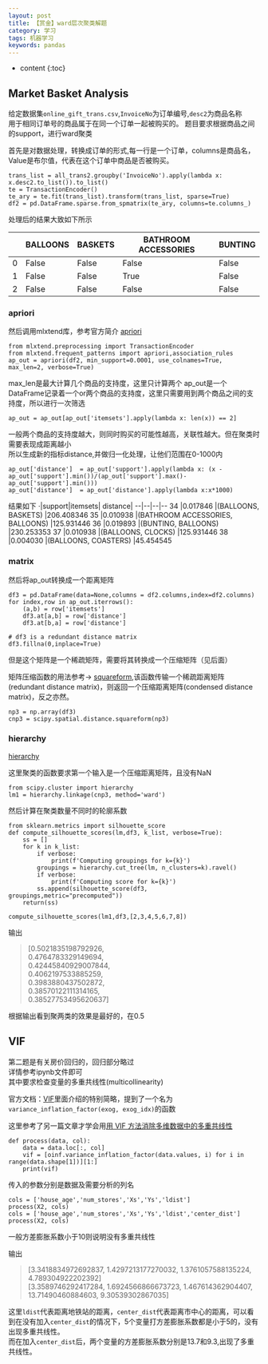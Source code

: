 ```yaml
---
layout: post
title: 【赏金】ward层次聚类解题
category: 学习
tags: 机器学习
keywords: pandas
---
```

* content
{:toc}


## Market Basket Analysis
给定数据集`online_gift_trans.csv`,`InvoiceNo`为订单编号,`desc2`为商品名称  
用于相同订单号的商品属于在同一个订单一起被购买的。
题目要求根据商品之间的support，进行ward聚类  


首先是对数据处理，转换成订单的形式,每一行是一个订单，columns是商品名，Value是布尔值，代表在这个订单中商品是否被购买。
```
trans_list = all_trans2.groupby('InvoiceNo').apply(lambda x: x.desc2.to_list()).to_list()
te = TransactionEncoder()
te_ary = te.fit(trans_list).transform(trans_list, sparse=True)
df2 = pd.DataFrame.sparse.from_spmatrix(te_ary, columns=te.columns_)
```
处理后的结果大致如下所示

||BALLOONS|BASKETS|BATHROOM ACCESSORIES|BUNTING
--|--|--|--|--
0|False|False|False|False
1|False|False|True|False
2|False|False|False|False


### apriori
然后调用mlxtend库，参考官方简介
[apriori](http://rasbt.github.io/mlxtend/user_guide/frequent_patterns/apriori/)    


```
from mlxtend.preprocessing import TransactionEncoder
from mlxtend.frequent_patterns import apriori,association_rules
ap_out = apriori(df2, min_support=0.0001, use_colnames=True, max_len=2, verbose=True)
```
max_len是最大计算几个商品的支持度，这里只计算两个
ap_out是一个DataFrame记录着一个or两个商品的支持度，这里只需要用到两个商品之间的支持度，所以进行一次筛选
```
ap_out = ap_out[ap_out['itemsets'].apply(lambda x: len(x)) == 2]
```
一般两个商品的支持度越大，则同时购买的可能性越高，关联性越大。但在聚类时需要表现成距离越小  
所以生成新的指标distance,并做归一化处理，让他们范围在0-1000内
```
ap_out['distance']  = ap_out['support'].apply(lambda x: (x - ap_out['support'].min())/(ap_out['support'].max()-ap_out['support'].min()))
ap_out['distance']  = ap_out['distance'].apply(lambda x:x*1000)
```
结果如下
·|support|itemsets|	distance|
--|--|--|--
34	|0.017846	|(BALLOONS, BASKETS)	|206.408346
35	|0.010938	|(BATHROOM ACCESSORIES, BALLOONS)	|125.931446
36	|0.019893	|(BUNTING, BALLOONS)	|230.253353
37	|0.010938	|(BALLOONS, CLOCKS)	|125.931446
38	|0.004030	|(BALLOONS, COASTERS)	|45.454545


### matrix

然后将ap_out转换成一个距离矩阵
```
df3 = pd.DataFrame(data=None,columns = df2.columns,index=df2.columns)
for index,row in ap_out.iterrows():
    (a,b) = row['itemsets']
    df3.at[a,b] = row['distance']
    df3.at[b,a] = row['distance']

# df3 is a redundant distance matrix
df3.fillna(0,inplace=True)
```

但是这个矩阵是一个稀疏矩阵，需要将其转换成一个压缩矩阵（见后面）

矩阵压缩函数的用法参考->
[squareform](https://docs.scipy.org/doc/scipy/reference/generated/scipy.spatial.distance.squareform.html#scipy-spatial-distance-squareform),该函数传输一个稀疏距离矩阵(redundant distance matrix)，则返回一个压缩距离矩阵(condensed distance matrix)，反之亦然。
```
np3 = np.array(df3)
cnp3 = scipy.spatial.distance.squareform(np3)
```


### hierarchy

[hierarchy](https://docs.scipy.org/doc/scipy/reference/generated/scipy.cluster.hierarchy.linkage.html#scipy.cluster.hierarchy.linkage)

这里聚类的函数要求第一个输入是一个压缩距离矩阵，且没有NaN

```
from scipy.cluster import hierarchy
lm1 = hierarchy.linkage(cnp3, method='ward')
```

然后计算在聚类数量不同时的轮廓系数
```
from sklearn.metrics import silhouette_score
def compute_silhouette_scores(lm,df3, k_list, verbose=True):
    ss = []
    for k in k_list:
        if verbose:
            print(f'Computing groupings for k={k}')
        groupings = hierarchy.cut_tree(lm, n_clusters=k).ravel()
        if verbose:
            print(f'Computing score for k={k}') 
        ss.append(silhouette_score(df3, groupings,metric="precomputed"))
    return(ss)

compute_silhouette_scores(lm1,df3,[2,3,4,5,6,7,8])
```

输出
>[0.5021835198792926,  
 0.4764783329149694,  
 0.42445840929007844,  
 0.4062197533885259,  
 0.3983880437502872,  
 0.38570122111314165,  
 0.38527753495620637]  

根据输出看到聚两类的效果是最好的，在0.5

## VIF


第二题是有关房价回归的，回归部分略过  
详情参考ipynb文件即可  
其中要求检查变量的多重共线性(multicollinearity)


官方文档：[VIF](https://www.statsmodels.org/stable/generated/statsmodels.stats.outliers_influence.variance_inflation_factor.html#statsmodels.stats.outliers_influence.variance_inflation_factor)里面介绍的特别简略，提到了一个名为`variance_inflation_factor(exog, exog_idx)`的函数


这里参考了另一篇文章才学会用[用 VIF 方法消除多维数据中的多重共线性](https://blog.csdn.net/BF02jgtRS00XKtCx/article/details/108877945)

```
def process(data, col):
    data = data.loc[:, col] 
    vif = [oinf.variance_inflation_factor(data.values, i) for i in range(data.shape[1])][1:] 
    print(vif) 
```

传入的参数分别是数据及需要分析的列名
```
cols = ['house_age','num_stores','Xs','Ys','ldist']
process(X2, cols)
cols = ['house_age','num_stores','Xs','Ys','ldist','center_dist']
process(X2, cols)
```
一般方差膨胀系数小于10则说明没有多重共线性

输出
>[3.3418834972692837, 1.4297213177270032, 1.3761057588135224, 4.789304922202392]  
[3.3589746292417284, 1.6924566866673723, 1.467614362904407, 13.71490460884603, 9.30539302867035]

这里`ldist`代表距离地铁站的距离，`center_dist`代表距离市中心的距离，可以看到在没有加入`center_dist`的情况下，5个变量打方差膨胀系数都是小于5的，没有出现多重共线性。  
而在加入`center_dist`后，两个变量的方差膨胀系数分别是13.7和9.3,出现了多重共线性。
